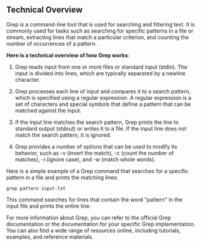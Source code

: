 ## Technical Overview

Grep is a command-line tool that is used for searching and filtering text. It is commonly used for tasks such as searching for specific patterns in a file or stream, extracting lines that match a particular criterion, and counting the number of occurrences of a pattern.

**Here is a technical overview of how Grep works**:

1. Grep reads input from one or more files or standard input (stdin). The input is divided into lines, which are typically separated by a newline character.

1. Grep processes each line of input and compares it to a search pattern, which is specified using a regular expression. A regular expression is a set of characters and special symbols that define a pattern that can be matched against the input.

1. If the input line matches the search pattern, Grep prints the line to standard output (stdout) or writes it to a file. If the input line does not match the search pattern, it is ignored.

1. Grep provides a number of options that can be used to modify its behavior, such as -v (invert the match), -c (count the number of matches), -i (ignore case), and -w (match whole words).

Here is a simple example of a Grep command that searches for a specific pattern in a file and prints the matching lines:

```
grep pattern input.txt
```

This command searches for lines that contain the word "pattern" in the input file and prints the entire line.

For more information about Grep, you can refer to the official Grep documentation or the documentation for your specific Grep implementation. You can also find a wide range of resources online, including tutorials, examples, and reference materials.
